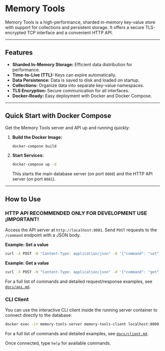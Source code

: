 # Memory Tools

Memory Tools is a high-performance, sharded in-memory key-value store with support for collections and persistent storage. It offers a secure TLS-encrypted TCP interface and a convenient HTTP API.

---

## Features

- **Sharded In-Memory Storage:** Efficient data distribution for performance.
- **Time-to-Live (TTL):** Keys can expire automatically.
- **Data Persistence:** Data is saved to disk and loaded on startup.
- **Collections:** Organize data into separate key-value namespaces.
- **TLS Encryption:** Secure communication for all interfaces.
- **Docker-Ready:** Easy deployment with Docker and Docker Compose.

---

## Quick Start with Docker Compose

Get the Memory Tools server and API up and running quickly:

1.  **Build the Docker Image:**
    ```bash
    docker-compose build
    ```
2.  **Start Services:**
    ```bash
    docker-compose up -d
    ```
    This starts the main database server (on port `8080`) and the HTTP API server (on port `8081`).

---

## How to Use

### HTTP API  **RECOMMENDED ONLY FOR DEVELOPMENT USE ¡IMPORTANT!**

Access the API server at `http://localhost:8081`. Send `POST` requests to the `/command` endpoint with a JSON body.

**Example: Set a value**

```bash
curl -X POST -H "Content-Type: application/json" -d '{"command": "set", "args": "mykey", "value": {"message": "Hello!"}, "ttl": 300}' http://localhost:8081/command
```

**Example: Get a value**

```bash
curl -X POST -H "Content-Type: application/json" -d '{"command": "get", "args": "mykey"}' http://localhost:8081/command
```

For a full list of commands and detailed request/response examples, see [`docs/api.md`](https://github.com/adoboscan21/Memory-Tools/blob/main/docs/api.md).

### CLI Client

You can use the interactive CLI client inside the running server container to connect directly to the database:

```bash
docker exec -it memory-tools-server memory-tools-client localhost:8080
```

For a full list of commands and detailed examples, see [`docs/client.md`](https://github.com/adoboscan21/Memory-Tools/blob/main/docs/client.md).

Once connected, type `help` for available commands.
